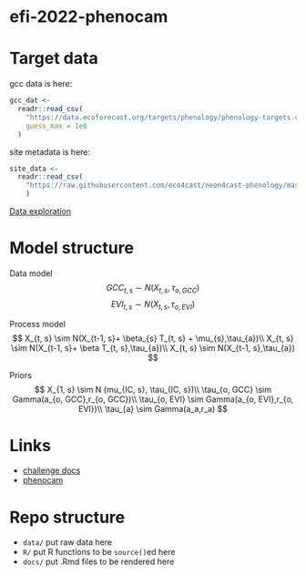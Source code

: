 
# efi-2022-phenocam

<!-- badges: start -->
<!-- badges: end -->

# Target data

gcc data is here:

```r
gcc_dat <- 
  readr::read_csv(
    "https://data.ecoforecast.org/targets/phenology/phenology-targets.csv.gz",
    guess_max = 1e6
  )

```

site metadata is here:

```r
site_data <- 
  readr::read_csv(
    "https://raw.githubusercontent.com/eco4cast/neon4cast-phenology/master/Phenology_NEON_Field_Site_Metadata_20210928.csv"
    )

```

[Data exploration](docs/EDA.md)

# Model structure

Data model
$$GCC_{t, s} \sim N (X_{t, s}, \tau_{o, GCC})$$
$$EVI_{t, s} \sim N (X_{t, s}, \tau_{o, EVI})$$

Process model
$$
X_{t, s} \sim N(X_{t-1, s}+ \beta_{s} T_{t, s} + \mu_{s},\tau_{a})\\
X_{t, s} \sim N(X_{t-1, s}+ \beta T_{t, s},\tau_{a})\\
X_{t, s} \sim N(X_{t-1, s},\tau_{a})
$$

Priors
$$
X_{1, s} \sim N (mu_{IC, s}, \tau_{IC, s})\\
\tau_{o, GCC} \sim Gamma(a_{o, GCC},r_{o, GCC})\\
\tau_{o, EVI} \sim Gamma(a_{o, EVI},r_{o, EVI})\\
\tau_{a} \sim Gamma(a_a,r_a)
$$


# Links

- [challenge docs](https://projects.ecoforecast.org/neon4cast-docs/theme-phenology.html)
- [phenocam](https://phenocam.sr.unh.edu/webcam/)

# Repo structure

- `data/` put raw data here
- `R/` put R functions to be `source()`ed here
- `docs/` put .Rmd files to be rendered here
